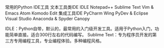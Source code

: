 常用的Python IDE工具
文本工具类IDE
IDLE
Notepad++
Sublime Text
Vim & Emacs
Atom
Komodo Edit
集成工具IDE
PyCharm
Wing
PyDev & Eclipse
Visual Studio
Anaconda & Spyder
Canopy

IDLE：Python自带，默认的，最常用的入门级开发工具。适用于Python入门，功能简单直接。适合300行左右的代码编写。
Sublime Text：专为程序员开发的第三方专用编程工具，专业编程体验。多种编程风格。

